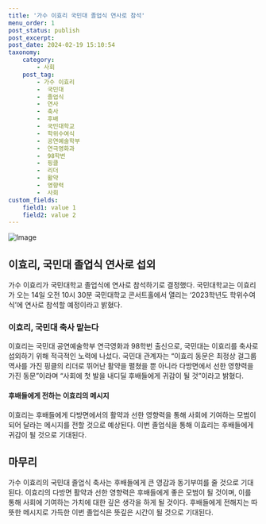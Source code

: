 ```yaml
---
title: '가수 이효리 국민대 졸업식 연사로 참석'
menu_order: 1
post_status: publish
post_excerpt: 
post_date: 2024-02-19 15:10:54
taxonomy:
    category:
        - 사회
    post_tag:
        - 가수 이효리
        -  국민대
        -  졸업식
        -  연사
        -  축사
        -  후배
        -  국민대학교
        -  학위수여식
        -  공연예술학부
        -  연극영화과
        -  98학번
        -  핑클
        -  리더
        -  활약
        -  영향력
        -  사회
custom_fields:
    field1: value 1
    field2: value 2
---
```


![Image](https://imgnews.pstatic.net/image/023/2024/02/13/0003816380_001_20240213140506163.jpg?type=w647)

## 이효리, 국민대 졸업식 연사로 섭외
가수 이효리가 국민대학교 졸업식에 연사로 참석하기로 결정했다. 국민대학교는 이효리가 오는 14일 오전 10시 30분 국민대학교 콘서트홀에서 열리는 ‘2023학년도 학위수여식’에 연사로 참석할 예정이라고 밝혔다.
### 이효리, 국민대 축사 맡는다
이효리는 국민대 공연예술학부 연극영화과 98학번 출신으로, 국민대는 이효리를 축사로 섭외하기 위해 적극적인 노력에 나섰다. 국민대 관계자는 “이효리 동문은 최정상 걸그룹 역사를 가진 핑클의 리더로 뛰어난 활약을 펼쳤을 뿐 아니라 다방면에서 선한 영향력을 가진 동문”이라며 “사회에 첫 발을 내디딜 후배들에게 귀감이 될 것”이라고 밝혔다.
#### 후배들에게 전하는 이효리의 메시지
이효리는 후배들에게 다방면에서의 활약과 선한 영향력을 통해 사회에 기여하는 모범이 되어 달라는 메시지를 전할 것으로 예상된다. 이번 졸업식을 통해 이효리는 후배들에게 귀감이 될 것으로 기대된다.
## 마무리
가수 이효리의 국민대 졸업식 축사는 후배들에게 큰 영감과 동기부여를 줄 것으로 기대된다. 이효리의 다방면 활약과 선한 영향력은 후배들에게 좋은 모범이 될 것이며, 이를 통해 사회에 기여하는 가치에 대한 깊은 생각을 하게 될 것이다. 후배들에게 전해지는 따뜻한 메시지로 가득한 이번 졸업식은 뜻깊은 시간이 될 것으로 기대된다.
